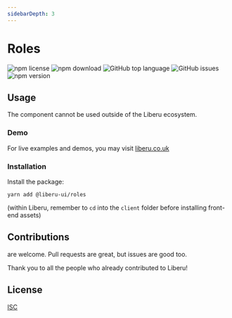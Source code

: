 ```yaml
---
sidebarDepth: 3
---
```


# Roles

![npm license](https://img.shields.io/npm/l/@liberu-ui/roles.svg) 
![npm download](https://img.shields.io/npm/dm/@liberu-ui/roles.svg) 
![GitHub top language](https://img.shields.io/github/languages/top/liberu-ui/roles.svg) 
![GitHub issues](https://img.shields.io/github/issues/liberu-ui/roles.svg) 
![npm version](https://img.shields.io/npm/v/@liberu-ui/roles.svg) 

## Usage
The component cannot be used outside of the Liberu ecosystem.

### Demo

For live examples and demos, you may visit [liberu.co.uk](https://www.liberu.co.uk)

### Installation

Install the package:
```
yarn add @liberu-ui/roles
```

(within Liberu, remember to `cd` into the `client` folder before installing front-end assets)

## Contributions

are welcome. Pull requests are great, but issues are good too.

Thank you to all the people who already contributed to Liberu!

## License

[ISC](https://opliberuurce.org/licenses/ISC)
